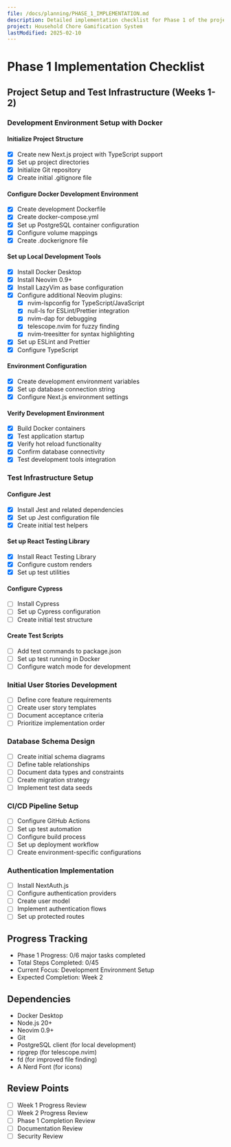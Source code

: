 ```yaml
---
file: /docs/planning/PHASE_1_IMPLEMENTATION.md
description: Detailed implementation checklist for Phase 1 of the project
project: Household Chore Gamification System
lastModified: 2025-02-10
---
```


# Phase 1 Implementation Checklist

## Project Setup and Test Infrastructure (Weeks 1-2)

### Development Environment Setup with Docker

#### Initialize Project Structure

- [x] Create new Next.js project with TypeScript support
- [x] Set up project directories
- [x] Initialize Git repository
- [x] Create initial .gitignore file

#### Configure Docker Development Environment

- [x] Create development Dockerfile
- [x] Create docker-compose.yml
- [x] Set up PostgreSQL container configuration
- [x] Configure volume mappings
- [x] Create .dockerignore file

#### Set up Local Development Tools

- [x] Install Docker Desktop
- [x] Install Neovim 0.9+
- [x] Install LazyVim as base configuration
- [x] Configure additional Neovim plugins:
  - [x] nvim-lspconfig for TypeScript/JavaScript
  - [x] null-ls for ESLint/Prettier integration
  - [x] nvim-dap for debugging
  - [x] telescope.nvim for fuzzy finding
  - [x] nvim-treesitter for syntax highlighting
- [x] Set up ESLint and Prettier
- [x] Configure TypeScript

#### Environment Configuration

- [x] Create development environment variables
- [x] Set up database connection string
- [x] Configure Next.js environment settings

#### Verify Development Environment

- [x] Build Docker containers
- [x] Test application startup
- [x] Verify hot reload functionality
- [x] Confirm database connectivity
- [x] Test development tools integration

### Test Infrastructure Setup

#### Configure Jest

- [x] Install Jest and related dependencies
- [x] Set up Jest configuration file
- [x] Create initial test helpers

#### Set up React Testing Library

- [x] Install React Testing Library
- [x] Configure custom renders
- [x] Set up test utilities

#### Configure Cypress

- [ ] Install Cypress
- [ ] Set up Cypress configuration
- [ ] Create initial test structure

#### Create Test Scripts

- [ ] Add test commands to package.json
- [ ] Set up test running in Docker
- [ ] Configure watch mode for development

### Initial User Stories Development

- [ ] Define core feature requirements
- [ ] Create user story templates
- [ ] Document acceptance criteria
- [ ] Prioritize implementation order

### Database Schema Design

- [ ] Create initial schema diagrams
- [ ] Define table relationships
- [ ] Document data types and constraints
- [ ] Create migration strategy
- [ ] Implement test data seeds

### CI/CD Pipeline Setup

- [ ] Configure GitHub Actions
- [ ] Set up test automation
- [ ] Configure build process
- [ ] Set up deployment workflow
- [ ] Create environment-specific configurations

### Authentication Implementation

- [ ] Install NextAuth.js
- [ ] Configure authentication providers
- [ ] Create user model
- [ ] Implement authentication flows
- [ ] Set up protected routes

## Progress Tracking

- Phase 1 Progress: 0/6 major tasks completed
- Total Steps Completed: 0/45
- Current Focus: Development Environment Setup
- Expected Completion: Week 2

## Dependencies

- Docker Desktop
- Node.js 20+
- Neovim 0.9+
- Git
- PostgreSQL client (for local development)
- ripgrep (for telescope.nvim)
- fd (for improved file finding)
- A Nerd Font (for icons)

## Review Points

- [ ] Week 1 Progress Review
- [ ] Week 2 Progress Review
- [ ] Phase 1 Completion Review
- [ ] Documentation Review
- [ ] Security Review
